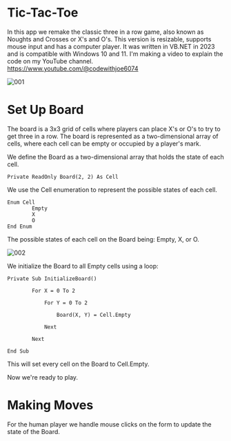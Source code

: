 # Tic-Tac-Toe
In this app we remake the classic three in a row game, also known as
Noughts and Crosses or X's and O's. This version is resizable, supports
mouse input and has a computer player. It was written in VB.NET in 2023 and
is compatible with Windows 10 and 11.
I'm making a video to explain the code on my YouTube channel.
https://www.youtube.com/@codewithjoe6074

![001](https://github.com/JoeLumbley/Tic-Tac-Toe/assets/77564255/2d3e72ac-cee3-4715-857a-6fe81cdc20f6)


# Set Up Board

The board is a 3x3 grid of cells where players can place X's or O's to try to get three in a row. The board is represented as a two-dimensional array of cells, where each cell can be empty or occupied by a player's mark.

We define the Board as a two-dimensional array that holds the state of each cell.

```
Private ReadOnly Board(2, 2) As Cell
```

We use the Cell enumeration to represent the possible states of each cell.

```
Enum Cell
        Empty
        X
        O
End Enum
```

The possible states of each cell on the Board being: Empty, X, or O.


![002](https://github.com/JoeLumbley/Tic-Tac-Toe/assets/77564255/4dea998f-d56c-427f-8d2f-abc3718af36d)

We initialize the Board to all Empty cells using a loop:

```
Private Sub InitializeBoard()

        For X = 0 To 2

            For Y = 0 To 2

                Board(X, Y) = Cell.Empty

            Next

        Next

End Sub
```

This will set every cell on the Board to Cell.Empty.

Now we're ready to play.

# Making Moves

For the human player we handle mouse clicks on the form to update the state of the Board.









